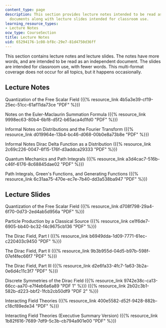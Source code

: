 ```yaml
---
content_type: page
description: This section provides lecture notes intended to be read as independent
  documents along with lecture slides intended for classroom use.
learning_resource_types:
- Lecture Notes
ocw_type: CourseSection
title: Lecture Notes
uid: 65294176-1c08-bf8c-29e7-81d4750d36ff
---
```


This section contains lecture notes and lecture slides. The notes have more words, and are intended to be read as an independent document. The slides are intended for classroom use, with fewer words. This multi-format coverage does not occur for all topics, but it happens occasionally.

Lecture Notes
-------------

Quantization of the Free Scalar Field ({{% resource_link 4b5a3e39-cf19-25ec-51cc-61af11da73ce "PDF" %}})

Notes on the Euler-Maclaurin Summation Formula ({{% resource_link 9998ec63-80b4-6bf8-d5f2-b65aca4d1fd0 "PDF" %}})

Informal Notes on Distributions and the Fourier Transform ({{% resource_link d019964e-13b4-bc46-d068-00b0e8a73b8e "PDF" %}})

Informal Notes Dirac Delta Function as a Distribution ({{% resource_link 2c69c226-0047-6f15-176f-d3addca29333 "PDF" %}})

Quantum Mechanics and Path Integrals ({{% resource_link a3d4cac7-516b-c46f-6176-8c68845dae02 "PDF" %}})

Path Integrals, Green's Functions, and Generating Functions ({{% resource_link 6c31aa75-470e-ec7e-7b40-dd3a538ba947 "PDF" %}})

Lecture Slides
--------------

Quantization of the Free Scalar Field ({{% resource_link d708f798-29a4-6f70-0d73-2ed4ab5d956a "PDF" %}})

Particle Production by a Classical Source ({{% resource_link ce1f6de7-6905-bb40-bc32-f4c9675cb136 "PDF" %}})

The Dirac Field, Part I ({{% resource_link b6949dda-1d09-7771-61ec-c220403c9450 "PDF" %}})

The Dirac Field, Part II ({{% resource_link 9b3b955d-04d5-b97b-598f-07ef4fec66f7 "PDF" %}})

The Dirac Field, Part III ({{% resource_link d2e6fa33-4fc7-1a63-3b2a-0e6d4c11c3f7 "PDF" %}})

Discrete Symmetries of the Dirac Field ({{% resource_link 9742e38c-ca13-66cc-aa70-e7f4eb6a6a89 "PDF 1" %}}) ({{% resource_link 2b02c3b1-582b-d223-bbf2-1fcb2cb50df9 "PDF 2" %}})

Interacting Field Theories ({{% resource_link 400e5582-d52f-9428-882b-c18cf89ede34 "PDF" %}})

Interacting Field Theories (Executive Summary Version) ({{% resource_link 1b82f616-7689-7df9-5c3b-cb794a901e00 "PDF" %}})